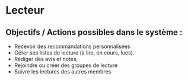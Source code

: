 # Lecteur

## Objectifs / Actions possibles dans le système :

- Recevoir des recommandations personnalisées
- Gérer ses listes de lecture (à lire, en cours, lues).
- Rédiger des avis et notes,
- Rejoindre ou créer des groupes de lecture
- Suivre les lectures des autres membres